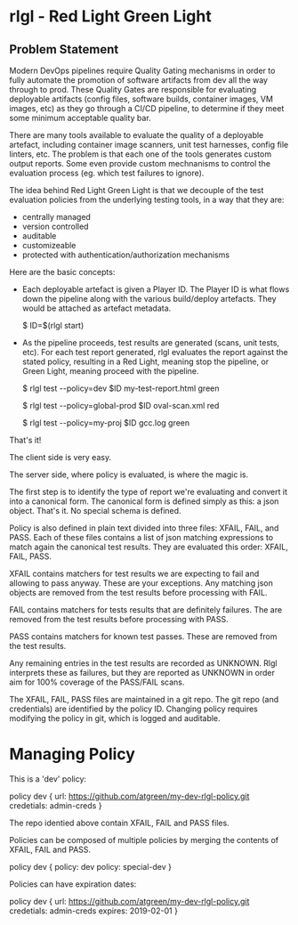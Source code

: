 rlgl - Red Light Green Light
===============================

Problem Statement
----------------

Modern DevOps pipelines require Quality Gating mechanisms in order to
fully automate the promotion of software artifacts from dev all the
way through to prod.  These Quality Gates are responsible for
evaluating deployable artifacts (config files, software builds,
container images, VM images, etc) as they go through a CI/CD pipeline,
to determine if they meet some minimum acceptable quality bar.

There are many tools available to evaluate the quality of a deployable
artefact, including container image scanners, unit test harnesses,
config file linters, etc.  The problem is that each one of the tools
generates custom output reports.  Some even provide custom mechnanisms
to control the evaluation process (eg. which test failures to ignore).

The idea behind Red Light Green Light is that we decouple of the test
evaluation policies from the underlying testing tools, in a way that
they are:

 - centrally managed
 - version controlled
 - auditable
 - customizeable
 - protected with authentication/authorization mechanisms

Here are the basic concepts:

- Each deployable artefact is given a Player ID.  The Player ID is
  what flows down the pipeline along with the various build/deploy
  artefacts.  They would be attached as artefact metadata.

   $ ID=$(rlgl start)

- As the pipeline proceeds, test results are generated (scans, unit
  tests, etc).  For each test report generated, rlgl evaluates the
  report against the stated policy, resulting in a Red Light, meaning
  stop the pipeline, or Green Light, meaning proceed with the
  pipeline.

   $ rlgl test --policy=dev $ID my-test-report.html
   green

   $ rlgl test --policy=global-prod $ID oval-scan.xml
   red
   
   $ rlgl test --policy=my-proj $ID gcc.log
   green

That's it!

The client side is very easy.   


The server side, where policy is evaluated, is where the magic is.

The first step is to identify the type of report we're evaluating and
convert it into a canonical form.  The canonical form is defined
simply as this: a json object.  That's it.  No special schema is
defined.

Policy is also defined in plain text divided into three files: XFAIL,
FAIL, and PASS.  Each of these files contains a list of json matching
expressions to match again the canonical test results.  They are
evaluated this order: XFAIL, FAIL, PASS.

XFAIL contains matchers for test results we are expecting to fail and
allowing to pass anyway.  These are your exceptions.  Any matching
json objects are removed from the test results before processing with
FAIL.

FAIL contains matchers for tests results that are definitely failures.
The are removed from the test results before processing with PASS.

PASS contains matchers for known test passes.  These are removed from
the test results.

Any remaining entries in the test results are recorded as UNKNOWN.
Rlgl interprets these as failures, but they are reported as UNKNOWN in
order aim for 100% coverage of the PASS/FAIL scans.

The XFAIL, FAIL, PASS files are maintained in a git repo.  The git
repo (and credentials) are identified by the policy ID.  Changing
policy requires modifying the policy in git, which is logged and
auditable.


Managing Policy
================

This is a 'dev' policy:

policy dev {
  url: https://github.com/atgreen/my-dev-rlgl-policy.git
  credetials: admin-creds
}

The repo identied above contain XFAIL, FAIL and PASS files.

Policies can be composed of multiple policies by merging the contents of XFAIL, FAIL and PASS.

policy dev {
  policy: dev
  policy: special-dev
}

Policies can have expiration dates:

policy dev {
  url: https://github.com/atgreen/my-dev-rlgl-policy.git
  credetials: admin-creds
  expires: 2019-02-01
}

